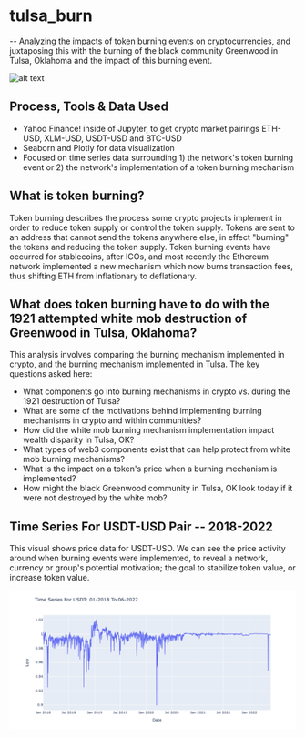 # tulsa_burn
--
Analyzing the impacts of token burning events on cryptocurrencies, and juxtaposing this with the burning of the black community Greenwood in Tulsa, Oklahoma and the impact of this burning event.

![alt text](### "Greenwood Residents From Tulsa, Oklahoma in front of a Holding Camp: Just After 1921 Destruction of Greenwood")

## Process, Tools & Data Used
<ul>
    <li>Yahoo Finance! inside of Jupyter, to get crypto market pairings ETH-USD, XLM-USD, USDT-USD and BTC-USD</li>
    <li>Seaborn and Plotly for data visualization</li>
    <li>Focused on time series data surrounding 1) the network's token burning event or 2) the network's implementation of a token burning mechanism</li>
</ul>
    

## What is token burning?
Token burning describes the process some crypto projects implement in order to reduce token supply or control the token supply. Tokens are sent to an address that cannot send the tokens anywhere else, in effect "burning" the tokens and reducing the token supply. Token burning events have occurred for stablecoins, after ICOs, and most recently the Ethereum network implemented a new mechanism which now burns transaction fees, thus shifting ETH from inflationary to deflationary.


## What does token burning have to do with the 1921 attempted white mob destruction of Greenwood in Tulsa, Oklahoma?
This analysis involves comparing the burning mechanism implemented in crypto, and the burning mechanism implemented in Tulsa. The key questions asked here:

<ul>
    <li>What components go into burning mechanisms in crypto vs. during the 1921 destruction of Tulsa?</li>
    <li>What are some of the motivations behind implementing burning mechanisms in crypto and within communities?</li>
    <li>How did the white mob burning mechanism implementation impact wealth disparity in Tulsa, OK?</li>
    <li>What types of web3 components exist that can help protect from white mob burning mechanisms?</li>
    <li>What is the impact on a token's price when a burning mechanism is implemented?</li>
    <li>How might the black Greenwood community in Tulsa, OK look today if it were not destroyed by the white mob?</li>
</ul>


## Time Series For USDT-USD Pair -- 2018-2022
This visual shows price data for USDT-USD. We can see the price activity around when burning events were implemented, to reveal a network, currency or group's potential motivation; the goal to stabilize token value, or increase token value.

![alt text](https://github.com/emel333/tulsa_burn/blob/main/visuals/ts_usdt.png "USDT-USD Time Series: 2018-2022")